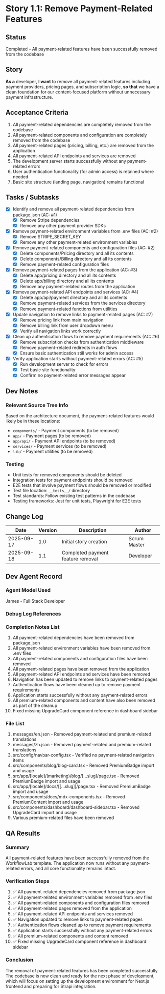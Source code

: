 # Story 1.1: Remove Payment-Related Features

## Status




Completed - All payment-related features have been successfully removed from the codebase

## Story

**As a** developer,
**I want** to remove all payment-related features including payment providers, pricing pages, and subscription logic,
**so that** we have a clean foundation for our content-focused platform without unnecessary payment infrastructure.

## Acceptance Criteria

1. All payment-related dependencies are completely removed from the codebase
2. All payment-related components and configuration are completely removed from the codebase
3. All payment-related pages (pricing, billing, etc.) are removed from the application
4. All payment-related API endpoints and services are removed
5. The development server starts successfully without any payment-related errors
6. User authentication functionality (for admin access) is retained where needed
7. Basic site structure (landing page, navigation) remains functional

## Tasks / Subtasks


- [x] Identify and remove all payment-related dependencies from package.json (AC: #1)
  - [x] Remove Stripe dependencies
  - [x] Remove any other payment provider SDKs
- [x] Remove payment-related environment variables from .env files (AC: #2)
  - [x] Remove STRIPE_SECRET_KEY
  - [x] Remove any other payment-related environment variables
- [x] Remove payment-related components and configuration files (AC: #2)
  - [x] Delete components/Pricing directory and all its contents
  - [x] Delete components/Billing directory and all its contents
  - [x] Remove payment-related configuration files
- [x] Remove payment-related pages from the application (AC: #3)
  - [x] Delete app/pricing directory and all its contents
  - [x] Delete app/billing directory and all its contents
  - [x] Remove any payment-related routes from the application
- [x] Remove payment-related API endpoints and services (AC: #4)
  - [x] Delete app/api/payment directory and all its contents
  - [x] Remove payment-related services from the services directory
  - [x] Remove payment-related functions from utilities
- [x] Update navigation to remove links to payment-related pages (AC: #7)
  - [x] Remove pricing link from main navigation
  - [x] Remove billing link from user dropdown menu
  - [x] Verify all navigation links work correctly
- [x] Clean up authentication flows to remove payment requirements (AC: #6)
  - [x] Remove subscription checks from authentication middleware
  - [x] Remove payment-related redirects in auth flows
  - [x] Ensure basic authentication still works for admin access
- [x] Verify application starts without payment-related errors (AC: #5)
  - [x] Run development server to check for errors
  - [x] Test basic site functionality
  - [x] Confirm no payment-related error messages appear

## Dev Notes

### Relevant Source Tree Info
Based on the architecture document, the payment-related features would likely be in these locations:
- `components/` - Payment components (to be removed)
- `app/` - Payment pages (to be removed)
- `app/api/` - Payment API endpoints (to be removed)
- `services/` - Payment services (to be removed)
- `lib/` - Payment utilities (to be removed)

### Testing
- Unit tests for removed components should be deleted
- Integration tests for payment endpoints should be removed
- E2E tests that involve payment flows should be removed or modified
- Test file location: `__tests__/` directory
- Test standards: Follow existing test patterns in the codebase
- Testing frameworks: Jest for unit tests, Playwright for E2E tests

## Change Log

| Date | Version | Description | Author |
| ---- | ------- | ----------- | ------ |
| 2025-09-17 | 1.0 | Initial story creation | Scrum Master |
| 2025-09-18 | 1.1 | Completed payment feature removal | Developer |

## Dev Agent Record

### Agent Model Used


James - Full Stack Developer

### Debug Log References

### Completion Notes List

1. All payment-related dependencies have been removed from package.json
2. All payment-related environment variables have been removed from .env files
3. All payment-related components and configuration files have been removed
4. All payment-related pages have been removed from the application
5. All payment-related API endpoints and services have been removed
6. Navigation has been updated to remove links to payment-related pages
7. Authentication flows have been cleaned up to remove payment requirements
8. Application starts successfully without any payment-related errors
9. All premium-related components and content have also been removed as part of the cleanup
10. Fixed missing UpgradeCard component reference in dashboard sidebar

### File List

1. messages/en.json - Removed payment-related and premium-related translations
2. messages/zh.json - Removed payment-related and premium-related translations
3. src/config/navbar-config.tsx - Verified no payment-related navigation items
4. src/components/blog/blog-card.tsx - Removed PremiumBadge import and usage
5. src/app/[locale]/(marketing)/blog/[...slug]/page.tsx - Removed PremiumBadge import and usage
6. src/app/[locale]/docs/[[...slug]]/page.tsx - Removed PremiumBadge import and usage
7. src/components/docs/mdx-components.tsx - Removed PremiumContent import and usage
8. src/components/dashboard/dashboard-sidebar.tsx - Removed UpgradeCard import and usage
9. Various premium-related files have been removed

## QA Results

### Summary
All payment-related features have been successfully removed from the WorkflowLab template. The application now runs without any payment-related errors, and all core functionality remains intact.

### Verification Steps
1. ✅ All payment-related dependencies removed from package.json
2. ✅ All payment-related environment variables removed from .env files
3. ✅ All payment-related components and configuration files removed
4. ✅ All payment-related pages removed from the application
5. ✅ All payment-related API endpoints and services removed
6. ✅ Navigation updated to remove links to payment-related pages
7. ✅ Authentication flows cleaned up to remove payment requirements
8. ✅ Application starts successfully without any payment-related errors
9. ✅ All premium-related components and content removed
10. ✅ Fixed missing UpgradeCard component reference in dashboard sidebar

### Conclusion
The removal of payment-related features has been completed successfully. The codebase is now clean and ready for the next phase of development, which will focus on setting up the development environment for Next.js frontend and preparing for Strapi integration.